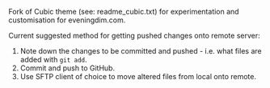 Fork of Cubic theme (see: readme_cubic.txt) for experimentation and customisation for eveningdim.com.

Current suggested method for getting pushed changes onto remote server:

1) Note down the changes to be committed and pushed - i.e. what files are added with `git add`.
2) Commit and push to GitHub.
3) Use SFTP client of choice to move altered files from local onto remote.

